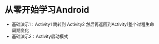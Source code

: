 # 从零开始学习Android
* 基础演示1：Activity1 跳转到 Activity2 然后再返回到Activity1整个过程生命周期变化
* 基础演示2：Activity启动模式






